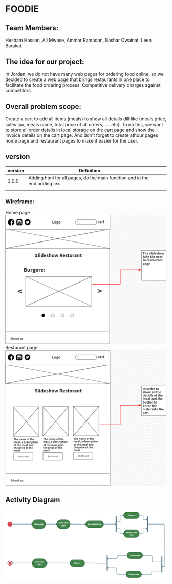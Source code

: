 # FOODIE
## Team Members:
Hesham Hassan, Ali Mwase, Ammar Ramadan, Bashar Owainat, Leen Barakat
## The idea for our project:
In Jordan, we do not have many web pages for ordering food online, so we decided to create a web page that brings restaurants in one place to facilitate the food ordering process. Competitive delivery charges against competitors.

## Overall problem scope:
 Create a cart to add all items (meals) to show all details dill like (meals price, sales tax, meals name, total price of all orders, .... etc). To do this, we want to store all order details in local storage on the cart page and show the invoice details on the cart page. And don't forget to create athour pages home page and restaurant pages to make it easier for the user.

## version
| version | Definition                                                                |   |   |   |
|---------|---------------------------------------------------------------------------|---|---|---|
| 1.0.0   | Adding html for all pages, do the main function and in the end adding css |   |   |   |
|         |                                                                           |   |   |   |
|         |                                                                           |   |   |   |
 ### Wireframe:
Home page
![Home-page](img/Wierframe-for-home-page.PNG)
Resturant page
![Resturant-page](img/Wierframe-for-restorant-page.PNG)

## Activity Diagram
![Activity-Diagram](img/Activity-Diagram.png)